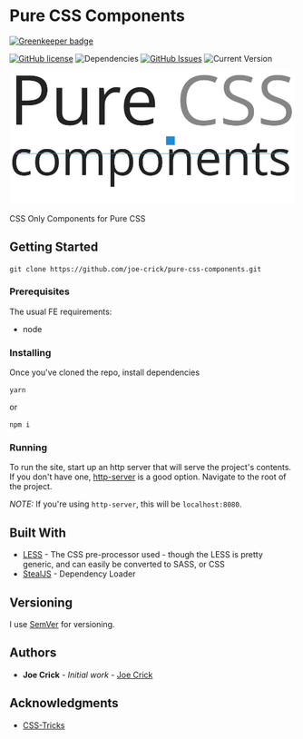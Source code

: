 Pure CSS Components
==================

[![Greenkeeper badge](https://badges.greenkeeper.io/joe-crick/Responsive-CSS-Accordion.svg)](https://greenkeeper.io/)

[![GitHub license](https://img.shields.io/github/license/Day8/re-frame.svg)](license.txt) 
![Dependencies](https://img.shields.io/badge/dependencies-up%20to%20date-brightgreen.svg)
[![GitHub Issues](https://img.shields.io/github/issues/joe-crick/responsive-css-accordion.svg)](https://github.com/joe-crick/responsive-css-accordion/issues)
![Current Version](https://img.shields.io/badge/version-0.0.1-green.svg)


![Pure Components](static/pure-components.svg)

CSS Only Components for Pure CSS

## Getting Started

```
git clone https://github.com/joe-crick/pure-css-components.git
```

### Prerequisites

The usual FE requirements:

 - node

### Installing

Once you've cloned the repo, install dependencies

```
yarn
```
or
```
npm i
```

### Running

To run the site, start up an http server that will serve the project's contents. If you don't have one,
[http-server](https://www.npmjs.com/package/http-server) is a good option. Navigate to the root of the 
project.

_NOTE:_ If you're using `http-server`, this will be `localhost:8080`.

## Built With

* [LESS](http://lesscss.org/) - The CSS pre-processor used - though the LESS is pretty generic, and can easily be converted to SASS, or CSS
* [StealJS](https://stealjs.com/) - Dependency Loader

## Versioning

I use [SemVer](http://semver.org/) for versioning.  

## Authors

* **Joe Crick** - *Initial work* - [Joe Crick](https://github.com/joe-crick)

## Acknowledgments

* [CSS-Tricks](https://css-tricks.com/)

